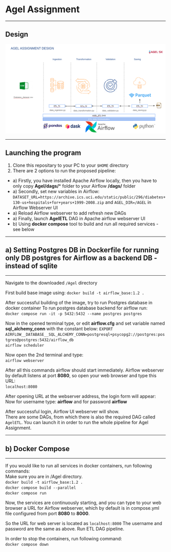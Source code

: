 # Agel Assignment 

*********************************************
## Design
![](/agel_design.png)


*********************************************
## Launching the program
1. Clone this repositary to your PC to your ``$HOME`` directory
2. There are 2 options to run the proposed pipeline:
- a) Firstly, you have installed Apache Airflow locally, then you have to only copy **Agel/dags/*** folder to your Airflow **/dags/** folder
- a) Secondly, set new variables in Airflow: ``DATASET_URL=https://archive.ics.uci.edu/static/public/296/diabetes+130-us+hospitals+for+years+1999-2008.zip``
and ``AGEL_DIR=/AGEL`` in Airflow Webserver UI
- a) Reload Airflow webserver to add refresh new DAGs
- a) Finally, launch **AgelETL** DAG in Apache airflow webserver UI
- b) Using **docker compose** tool to build and run all required services - see below

*********************************************
## a) Setting Postgres DB in Dockerfile for running only DB postgres for Airflow as a backend DB - instead of sqlite
*********************************************
Navigate to the downloaded `/Agel` directory

First build base image using:
``docker build -t airflow_base:1.2 .``

After successful building of the image, try to run Postgres database in docker container
To run postgres database backend for airflow run:  
```docker compose run -it -p 5432:5432 --name postgres postgres ```

Now in the opened terminal type, or edit **airflow.cfg** and set variable named **sql_alchemy_conn** with the constant below:
``EXPORT AIRFLOW__DATABASE__SQL_ALCHEMY_CONN=postgresql+psycopg2://postgres:postgres@postgres:5432/airflow_db``  
``airflow scheduler``

Now open the 2nd terminal and type:  
``airflow webserver``  

After all this commands airflow should start immediately.
Airflow webserver by default listens at port **8080**, so open  your web browser and type this URL:  
``localhost:8080``

After opening URL at the webserver address, the login form will appear:  
Now for username type: **airflow** and for password **airflow**  

After successful login, Airflow UI webserver will show.   
There are some DAGs, from which there is also the required DAG called ``AgelETL``.
You can launch it in order to run the whole pipeline for Agel Assignment.



*********************************************
## b) Docker Compose
********************************************
If you would like to run all services in docker containers, run following commands:  
Make sure you are in /Agel directory.  
``docker build -t airflow_base:1.2 .``  
``docker compose build --parallel``   
``docker compose run``  

Now, the services are continuously starting, and you can type to your web browser a URL for Airflow webserver,
which by default is in compose.yml file configured from port **8080** to **8000**.

So the URL for web server is located as ``localhost:8000``
The username and password are the same as above.
Run ETL DAG pipeline.

In order to stop the containers, run following command:  
``docker compose down``

